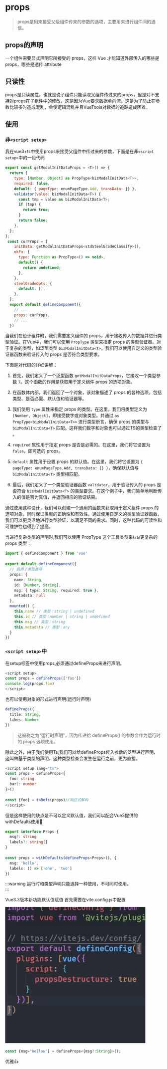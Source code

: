 # props

>props是用来接受父级组件传来的参数的选项，主要用来进行组件间的通信。

## props的声明
一个组件需要显式声明它所接受的 props，这样 Vue 才能知道外部传入的哪些是 props，哪些是透传 attribute

## 只读性
props是只读属性，也就是说子组件只能读取父组件传过来的props，但是对不支持对props在子组件中的修改，这是因为Vue要求数据单向流，这是为了防止在参数比较多时造成混乱，会使逻辑混乱并且VueTools对数据的追踪造成困难。

## 使用
### 非`<script setup>`
我在vue3+ts中使用props来接受父组件中传过来的参数，下面是在非`<script setup>`中的一段代码
``` js
export const getModalInitDataProps = <T>() => {
  return {
    type: [Number, Object] as PropType<bizModalInitData<T>>,
    required: false,
    default: { pageType: enumPageType.Add, transData: {} },
    validator(value: bizModalInitData<T>) {
      const tmp = value as bizModalInitData<T>;
      if (tmp) {
        return true;
      }
      return false;
    },
  };
};
 const curProps = {
    initData: getModalInitDataProps<stdSteelGradeClassify>(),
    okFn: {
      type: Function as PropType<() => void>,
      default() {
        return undefined;
      },
    },
    steelGradeOpts: {
      default: [],
    },
  };
  export default defineComponent({
    // ...
    props: curProps,
    // ...
  })
```
当我们在设计组件时，我们需要定义组件的 props，用于接收传入的数据并进行类型验证。在Vue中，我们可以使用 `PropType` 类型来指定 props 的类型验证器。对于复杂的类型，如泛型类型 `bizModalInitData<T>`，我们可以使用自定义的类型验证器函数来验证传入的 props 是否符合类型要求。

下面是对代码的详细讲解：

1. 首先，我们定义了一个泛型函数 `getModalInitDataProps`，它接收一个类型参数 `T`。这个函数的作用是获取用于定义组件 props 的选项对象。

2. 在函数体内部，我们返回了一个对象，该对象描述了 props 的各种选项，包括类型、是否必需、默认值和验证器等。

3. 我们使用 `type` 属性来指定 props 的类型。在这里，我们将类型定义为 `[Number, Object]`，即接受数字或对象类型。并通过 `as PropType<bizModalInitData<T>>` 进行类型断言，确保 props 的类型与 `bizModalInitData<T>` 匹配。这样我们数字和对象也可以通过TS的类型检查了
。

4. `required` 属性用于指定 props 是否是必需的。在这里，我们将它设置为 `false`，即可选的 props。

5. `default` 属性用于设置 props 的默认值。在这里，我们将它设置为 `{ pageType: enumPageType.Add, transData: {} }`，确保默认值与 `bizModalInitData<T>` 类型相匹配。

6. 最后，我们定义了一个类型验证器函数 `validator`，用于验证传入的 props 是否符合 `bizModalInitData<T>` 的类型要求。在这个例子中，我们简单地判断传入的值是否为真值，并返回相应的验证结果。

通过使用这种设计，我们可以创建一个通用的函数来获取用于定义组件 props 的选项对象，同时保证类型的正确性和有效性。通过使用自定义的类型验证器函数，我们可以更灵活地进行类型验证，以满足不同的需求。同时，这种代码的可读性和可维护性也得到了提高。

当进行复杂类型的声明时,我们可以使用 PropType 这个工具类型来`标记`更复杂的 props 类型：

``` ts
import { defineComponent } from 'vue'

export default defineComponent({
  // 启用了类型推导
  props: {
    name: String,
    id: [Number, String],
    msg: { type: String, required: true },
    metadata: null
  },
  mounted() {
    this.name // 类型：string | undefined
    this.id // 类型：number | string | undefined
    this.msg // 类型：string
    this.metadata // 类型：any
  }
})

```

### `<script setup>`中

在setup标签中使用props,必须通过defineProps来进行声明。

``` js
<script setup>
const props = defineProps(['foo'])
console.log(props.foo)
</script>
```

也可以使用对象的形式进行声明(运行时声明)

``` ts
defineProps({
  title: String,
  likes: Number
})
```

>这被称之为“运行时声明”，因为传递给 defineProps() 的参数会作为运行时的 props 选项使用。

除此之外，由于我们使用Ts,我们可以给defineProps传入参数的泛型进行声明，这叫做基于类型的声明，这种类型检查会发生在运行之前，更为直接。

``` ts
<script setup lang="ts">
const props = defineProps<{
  foo: string
  bar?: number
}>()

const {foo} = toRefs(props)//响应式解构
</script>
```

但是这样使用的缺点是不可以定义默认值，我们可以配合Vue3提供的withDefaults使用🙌

``` ts
export interface Props {
  msg?: string
  labels?: string[]
}

const props = withDefaults(defineProps<Props>(), {
  msg: 'hello',
  labels: () => ['one', 'two']
})
```

 :::warning   运行时和类型声明只能选择一种使用，不可同时使用。  
 :::

Vue3.3版本新功能默认值赋值
首先需要在vite.config.js中配置

 ![img](../public/vue3/props/viteConfig.png)

``` js
const {msg="hellow"} = defineProps<{msg?:String}>();
```

优雅👍

